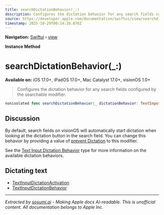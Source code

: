 ```yaml
---
title: searchDictationBehavior(_:)
description: Configures the dictation behavior for any search fields configured by the searchable modifier.
source: https://developer.apple.com/documentation/swiftui/view/searchdictationbehavior(_:)
timestamp: 2025-10-29T00:14:26.876Z
---
```


**Navigation:** [Swiftui](/documentation/swiftui) › [view](/documentation/swiftui/view)

**Instance Method**

# searchDictationBehavior(_:)

**Available on:** iOS 17.0+, iPadOS 17.0+, Mac Catalyst 17.0+, visionOS 1.0+

> Configures the dictation behavior for any search fields configured by the searchable modifier.

```swift
nonisolated func searchDictationBehavior(_ dictationBehavior: TextInputDictationBehavior) -> some View
```

## Discussion

By default, search fields on visionOS will automatically start dictation when looking at the dictation button in the search field. You can change this behavior by providing a value of [prevent Dictation](/documentation/swiftui/textinputdictationbehavior/preventdictation) to this modifier.

See the [Text Input Dictation Behavior](/documentation/swiftui/textinputdictationbehavior) type for more information on the available dictation behaviors.

## Dictating text

- [TextInputDictationActivation](/documentation/swiftui/textinputdictationactivation)
- [TextInputDictationBehavior](/documentation/swiftui/textinputdictationbehavior)

---

*Extracted by [sosumi.ai](https://sosumi.ai) - Making Apple docs AI-readable.*
*This is unofficial content. All documentation belongs to Apple Inc.*
